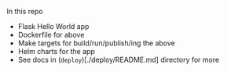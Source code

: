 In this repo

- Flask Hello World app
- Dockerfile for above
- Make targets for build/run/publish/ing the above
- Helm charts for the app
- See docs in (`deploy`)[./deploy/README.md] directory for more

